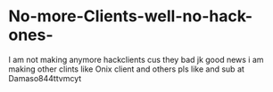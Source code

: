 # No-more-Clients-well-no-hack-ones-

I am not making anymore hackclients cus they bad jk 
good news i am making other clints like Onix client and others pls like and sub at Damaso844ttvmcyt
